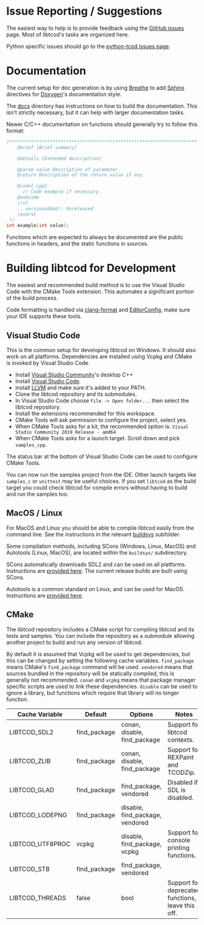 # Issue Reporting / Suggestions

The easiest way to help is to provide feedback using the
[GitHub issues](https://github.com/libtcod/libtcod/issues) page.
Most of libtcod's tasks are organized here.

Python specific issues should go to the [python-tcod issues page](https://github.com/libtcod/python-tcod/issues).

# Documentation

The current setup for doc generation is by using
[Breathe](https://breathe.readthedocs.io/en/latest/) to add
[Sphinx](https://www.sphinx-doc.org/en/master/) directives for
[Doxygen](https://www.doxygen.nl/index.html)'s documentation style.

The [docs](docs) directory has instructions on how to build the documentation.
This isn't strictly necessary, but it can help with larger documentation tasks.

Newer C/C++ documentation on functions should generally try to follow this format:
```c
/***************************************************************************
    @brief [Brief summary]

    @details [Extended description]

    @param value Description of parameter.
    @return Description of the return value if any.

    @code{.cpp}
      // Code example if necessary.
    @endcode
    \rst
    .. versionadded:: Unreleased
    \endrst
 */
int example(int value);
```
Functions which are expected to always be documented are the public functions in headers, and the static functions in sources.

# Building libtcod for Development

The easiest and recommended build method is to use the Visual Studio Code with the CMake Tools extension.
This automates a significant portion of the build process.

Code formatting is handled via [clang-format](https://clang.llvm.org/docs/ClangFormat.html)
and [EditorConfig](https://editorconfig.org/), make sure your IDE supports these tools.

## Visual Studio Code

This is the common setup for developing libtcod on Windows.  It should also work on all platforms.
Dependencies are installed using Vcpkg and CMake is invoked by Visual Studio Code.

* Install [Visual Studio Community](https://visualstudio.microsoft.com/vs/community/)'s desktop C++
* Install [Visual Studio Code](https://code.visualstudio.com/).
* Install [LLVM](https://releases.llvm.org/download.html) and make sure it's added to your PATH.
* Clone the libtcod repository and its submodules.
* In Visual Studio Code choose `File -> Open folder...` then select the libtcod repository.
* Install the extensions recommended for this workspace.
* CMake Tools will ask permission to configure the project, select yes.
* When CMake Tools asks for a kit, the recommended option is: `Visual Studio Community 2019 Release - amd64`
* When CMake Tools asks for a launch target.  Scroll down and pick `samples_cpp`.

The status bar at the bottom of Visual Studio Code can be used to configure CMake Tools.

You can now run the samples project from the IDE.  Other launch targets like
`samples_c` or `unittest` may be useful choices.
If you set `libtcod` as the build target you could check libtcod for compile errors without having to build and run the samples too.

## MacOS / Linux

For MacOS and Linux you should be able to compile libtcod easily from the
command line.  See the instructions in the relevant [buildsys](buildsys) subfolder.

Some compilation methods, including SCons (Windows, Linux, MacOS) and Autotools (Linux, MacOS), are located within the `buildsys/` subdirectory.

SCons automatically downloads SDL2 and can be used on all platforms.
Instructions are [provided here](https://github.com/libtcod/libtcod/tree/master/buildsys/scons).
The current release builds are built using SCons.

Autotools is a common standard on Linux, and can be used for MacOS.
Instructions are [provided here](https://github.com/libtcod/libtcod/tree/master/buildsys/autotools).

## CMake

The libtcod repository includes a CMake script for compiling libtcod and its tests and samples.
You can include the repository as a submodule allowing another project to build and run any version of libtcod.

By default it is assumed that Vcpkg will be used to get dependencies, but this can be changed by setting the following cache variables.
`find_package` means CMake's `find_package` command will be used.
`vendored` means that sources bundled in the repository will be statically compiled, this is generally not recommended.
`conan` and `vcpkg` means that package manager specific scripts are used to link these dependencies.
`disable` can be used to ignore a library, but functions which require that library will no longer function.

| Cache Variable   | Default      | Options | Notes |
| ---------------- | ------------ | ------- | ----- |
| LIBTCOD_SDL2     | find_package | conan, disable, find_package | Support for libtcod contexts.
| LIBTCOD_ZLIB     | find_package | conan, disable, find_package | Support for REXPaint and TCODZip.
| LIBTCOD_GLAD     | find_package | find_package, vendored | Disabled if SDL is disabled.
| LIBTCOD_LODEPNG  | find_package | disable, find_package, vendored |
| LIBTCOD_UTF8PROC | vcpkg        | disable, find_package, vcpkg | Support for console printing functions.
| LIBTCOD_STB      | find_package | find_package, vendored |
| LIBTCOD_THREADS  | false        | bool | Support for deprecated functions, leave this off.
